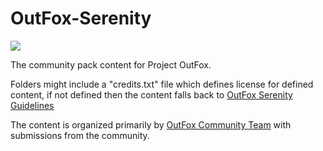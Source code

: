 # OutFox-Serenity

![](https://projectmoon.dance/themes/moondance/assets/images/serenity-front-logo.png)

The community pack content for Project OutFox.

Folders might include a "credits.txt" file which defines license for defined content, if not defined then the content falls back to [OutFox Serenity Guidelines](https://projectmoon.dance/serenity-guidelines)

The content is organized primarily by [OutFox Community Team](https://outfox.wiki/user-guide/meta/about/#project-outfox-teams) with submissions from the community.